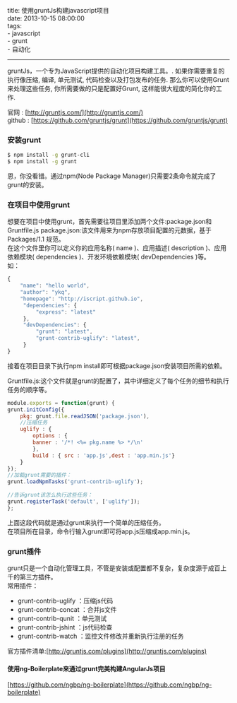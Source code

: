 title: 使用gruntJs构建javascript项目  
date: 2013-10-15 08:00:00    
tags:   
    - javascript  
    - grunt  
    - 自动化 
    
---
gruntJs，一个专为JavaScript提供的自动化项目构建工具。. 如果你需要重复的执行像压缩, 编译, 单元测试, 代码检查以及打包发布的任务. 那么你可以使用Grunt来处理这些任务, 你所需要做的只是配置好Grunt, 这样能很大程度的简化你的工作.

官网 : [http://gruntjs.com/](http://gruntjs.com/)  
github : [https://github.com/gruntjs/grunt](https://github.com/gruntjs/grunt)  

### 安装grunt  
``` bash  
$ npm install -g grunt-cli  
$ npm install -g grunt  
```  
恩，你没看错。通过npm(Node Package Manager)只需要2条命令就完成了grunt的安装。

### 在项目中使用grunt
想要在项目中使用grunt，首先需要往项目里添加两个文件:package.json和Gruntfile.js
package.json:该文件用来为npm存放项目配置的元数据，基于Packages/1.1 规范。  
在这个文件里你可以定义你的应用名称( name )、应用描述( description )、应用依赖模块( dependencies )、开发环境依赖模块( devDependencies )等。  
如：  
```javascript
{
    "name": "hello world",
    "author": "ykq",
    "homepage": "http://iscript.github.io", 
     "dependencies": { 
         "express": "latest" 
     }, 
     "devDependencies": { 
         "grunt": "latest", 
         "grunt-contrib-uglify": "latest", 
     } 
} 
```  

接着在项目目录下执行npm install即可根据package.json安装项目所需的依赖。

Gruntfile.js:这个文件就是grunt的配置了，其中详细定义了每个任务的细节和执行任务的顺序等。  
  
```javascript
module.exports = function(grunt) {
grunt.initConfig({
	pkg: grunt.file.readJSON('package.json'),
	//压缩任务
	uglify : {
		options : {
		banner : '/*! <%= pkg.name %> */\n'
		},
		build : { src : 'app.js',dest : 'app.min.js'} 
	} 
}); 
//加载grunt需要的插件： 
grunt.loadNpmTasks('grunt-contrib-uglify'); 
 
//告诉grunt该怎么执行这些任务： 
grunt.registerTask('default', ['uglify']); 
}; 
 ```  
 
上面这段代码就是通过grunt来执行一个简单的压缩任务。  
在项目所在目录，命令行输入grunt即可将app.js压缩成app.min.js。

### grunt插件
grunt只是一个自动化管理工具，不管是安装或配置都不复杂，复杂度源于成百上千的第三方插件。  
常用插件：  
* grunt-contrib-uglify ：压缩js代码
* grunt-contrib-concat ：合并js文件
* grunt-contrib-qunit ：单元测试
* grunt-contrib-jshint ：js代码检查
* grunt-contrib-watch ：监控文件修改并重新执行注册的任务 

官方插件清单:[http://gruntjs.com/plugins](http://gruntjs.com/plugins)

#### 使用ng-Boilerplate来通过grunt完美构建AngularJs项目
[https://github.com/ngbp/ng-boilerplate](https://github.com/ngbp/ng-boilerplate)











